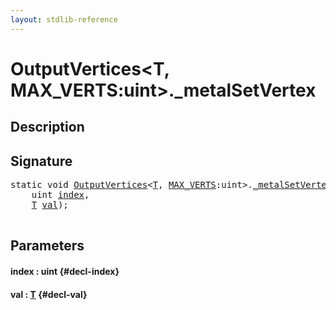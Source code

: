 ```yaml
---
layout: stdlib-reference
---
```


# OutputVertices\<T, MAX\_VERTS:uint\>\.\_metalSetVertex

## Description





## Signature 

<pre>
<span class='code_keyword'>static</span> <span class="code_keyword">void</span> <a href="/stdlib-reference/types/outputvertices-06/index" class="code_type">OutputVertices</a>&lt;<a href="/stdlib-reference/types/outputvertices-06/index#typeparam-T" class="code_type">T</a>, <a href="/stdlib-reference/types/outputvertices-06/index#decl-MAX_VERTS" class="code_var">MAX_VERTS</a>:<span class="code_keyword">uint</span>&gt;.<a href="/stdlib-reference/types/outputvertices-06/0metalsetvertex-069">_metalSetVertex</a>(
    <span class="code_keyword">uint</span> <a href="/stdlib-reference/types/outputvertices-06/0metalsetvertex-069#decl-index" class="code_param">index</a>,
    <a href="/stdlib-reference/types/outputvertices-06/index#typeparam-T" class="code_type">T</a> <a href="/stdlib-reference/types/outputvertices-06/0metalsetvertex-069#decl-val" class="code_param">val</a>);

</pre>

## Parameters

#### index  : uint {#decl-index}
#### val  : [T](/stdlib-reference/types/outputvertices-06/index#typeparam-T) {#decl-val}


